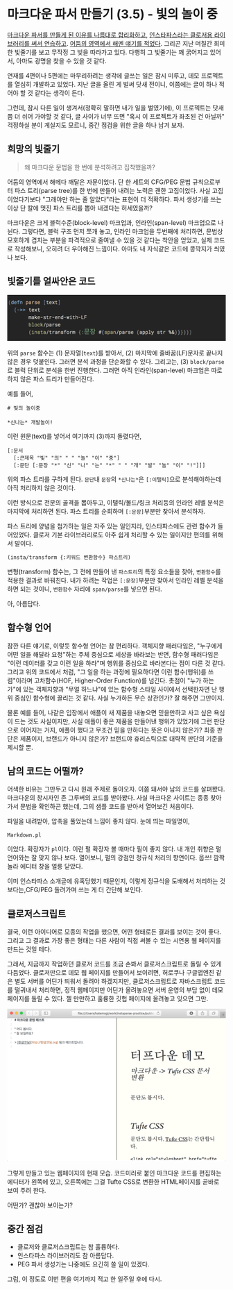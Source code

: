 # 마크다운 파서 만들기 (3.5) - 빛의 놀이 중

[마크다운 파서를 만들게 된 이유를 나름대로 합리화하고][1], [인스타파스라는 클로저용 라이브러리를 써서 연습하고][2]. [어둠의 영역에서 해멘 얘기를 적었다][3]. 그리곤 지난 며칠간 희미한 빛줄기를 보고 무작정 그 빛을 따라가고 있다. 다행히 그 빛줄기는 꽤 굵어지고 있어서, 아마도 광명을 찾을 수 있을 것 같다.

연재를 4편이나 5편에는 마무리하려는 생각에 글쓰는 일은 잠시 미루고, 데모 프로젝트를 열심히 개발하고 있었다. 지난 글을 올린 게 벌써 닷새 전이니, 이쯤에는 글이 하나 적어야 할 것 같다는 생각이 든다.

그런데, 잠시 다른 일이 생겨서(정확히 말하면 내가 일을 벌였기에), 이 프로젝트는 닷새쯤 더 쉬어 가야할 것 같다, 글 사이가 너무 뜨면 "혹시 이 프로젝트가 좌초된 건 아닐까" 걱정하실 분이 계실지도 모르니, 중간 점검을 위한 글을 하나 남겨 보자.

## 희망의 빛줄기

> 왜 마크다운 문법을 한 번에 분석하려고 집착했을까?

어둠의 영역에서 해메다 깨달은 자문이었다. 단 한 세트의 CFG/PEG 문법 규칙으로부터 파스 트리(parse tree)를 한 번에 만들어 내려는 노력은 괜한 고집이었다. 사실 고집이었다기보다 "그래야만 하는 줄 알았다"라는 표현이 더 적확하다. 파서 생성기를 쓰는 이상 단 칼에 멋진 파스 트리를 뽑아 내겠다는 허세였을까?

마크다운은 크게 블럭수준(block-level) 마크업과, 인라인(span-level) 마크업으로 나뉜다. 그렇다면, 블럭 구조 먼저 쪼개 놓고, 인라인 마크업을 두번째에 처리하면, 문법상 모호하게 겹치는 부분을 파격적으로 줄여낼 수 있을 것 같다는 착안을 얻었고, 실제 코드로 작성해보니, 오히려 더 우아해진 느낌이다. 아마도 내 자식같은 코드에 콩깍지가 씌였나 보다.

## 빛줄기를 얼싸안은 코드

![](instaparse/break-through.png)

위의 `parse` 함수는 (1) 문자열(`text`)를 받아서, (2) 마지막에 줄바꿈(LF)문자로 끝나지 않은 경우 덧붙인다. 그러면 분석 과정을 단순화할 수 있다. 그리고는, (3) `block/parse`로 블럭 단위로 분석을 한번 진행한다. 그러면 아직 인라인(span-level) 마크업은 따로 하지 않은 파스 트리가 만들어진다.

예를 들어,

    # 빛의 놀이중

    *신나는* 개발놀이!

이런 원문(text)를 넣어서 여기까지 (3)까지 돌렸다면,

    [:문서
      [:큰제목 "빛" "의" " " "놀" "이" "중"]
      [:문단 [:문장 "*" "신" "나" "는" "*" " " "개" "발" "놀" "이" "!"]]]

위의 파스 트리를 구하게 된다. `문단`내 `문장`의 `*신나는*`은 `[:이탤릭]`으로 분석해야하는데 아직 처리하지 않은 것이다.

이런 방식으로 전문의 골격을 뽑아두고, 이탤릭/볼드/링크 처리등의 인라인 레벨 분석은 마지막에 처리하면 된다. 파스 트리를 순회하며 `[:문장]`부분만 찾아서 분석하자.

파스 트리에 양념을 첨가하는 일은 자주 있는 일인지라, 인스타파스에도 관련 함수가 들어있었다. 클로저 기본 라이브러리로도 아주 쉽게 처리할 수 있는 일이지만 편의를 위해서 말이다.

``` clojure
(insta/transform {:키워드 변환함수} 파스트리)
```

변형(transform) 함수는, 그 전에 만들어 낸 `파스트리`의 특정 요소들을 찾아, `변환함수`를 적용한 결과로 바꿔친다. 내가 하려는 작업은 `[:문장]`부분만 찾아서 인라인 레벨 분석을 하면 되는 것이니, `변환함수` 자리에 `span/parse`를 넣으면 된다.

아, 아름답다.

## 함수형 언어

잠깐 다른 얘기로, 이렇듯 함수형 언어는 참 편리하다. 객체지향 패러다임은, "누구에게 어떤 일을 해달라 요청"하는 주체 중심으로 세상을 바라보는 반면, 함수형 패러다임은 "이런 데이터를 갖고 이런 일을 하라"며 행위를 중심으로 바라본다는 점이 다른 것 같다. 그리고 위의 코드에서 처럼, "그 일을 하는 과정에 필요하다면 이런 함수(행위)를 쓰렴"이라며 고차함수(HOF, Higher-Order Function)를 넘긴다. 촛점이 "누가 하는가"에 있는 객체지향과 "무얼 하느냐"에 있는 함수형 스타일 사이에서 선택한자면 난 행위 중심인 함수형에 끌리는 것 같다. 사실 누가하든 무슨 상관인가? 잘 해주면 그만이지.

물론 예를 들어, 나같은 입장에서 애플이 새 제품을 내놓으면 믿을만하고 사고 싶은 욕심이 드는 것도 사실이지만, 사실 애플이 좋은 제품을 만들어낸 행위가 있었기에 그런 판단으로 이어지는 거지, 애플이 했다고 무조건 믿을 만하다는 뜻은 아니지 않은가? 최종 판단은 제품이지, 브랜드가 아니지 않은가? 브랜드야 휴리스틱으로 대략적 판단의 기준을 제시할 뿐.

## 남의 코드는 어떨까?

어색한 비유는 그만두고 다시 원래 주제로 돌아오자. 이쯤 돼서야 남의 코드를 살펴봤다. 마크다운의 창시자인 존 그루버의 코드를 받아봤다. 사실 마크다운 사이트는 종종 찾아가서 문법을 확인하곤 했는데, 그의 샘플 코드를 받아서 열어보긴 처음이다.

파일을 내려받아, 압축을 풀었는데 느낌이 좋지 않다. 눈에 띄는 파일명이,

    Markdown.pl

이었다. 확장자가 `pl`이다. 이런 펄 확장자 볼 때마다 필이 좋지 않다. 내 개인 취향은 펄 언어와는 잘 맞지 않나 보다. 열어보니, 펄의 강점인 정규식 처리의 향연이다. 웁쓰! 깜짝 놀라 에디터 창을 얼릉 닫았다.

이미 인스타파스 소개글에 유혹당했기 때문인지, 이렇게 정규식을 도배해서 처리하는 것 보다는,CFG/PEG 돌려가며 쓰는 게 더 간단해 보인다.

## 클로저스크립트

결국, 이런 아이디어로 모종의 작업을 했으면, 어떤 형태로든 결과를 보이는 것이 좋다. 그리고 그 결과로 가장 좋은 형태는 다른 사람이 직접 써볼 수 있는 시연용 웹 페이지를 만드는 것일 테다.

그래서, 지금까지 작업하던 클로저 코드를 조금 손봐서 클로저스크립트로 돌릴 수 있게 다듬었다. 클로저만으로 데모 웹 페이지를 만들어서 보이려면, 허로쿠나 구글앱엔진 같은 별도 서버를 어딘가 띄워서 돌려야 하겠지지만, 클로저스크립트로 자바스크립트 코드를 떨궈내서 처리하면, 정적 웹페이지만 어딘가 올려놓으면 서버 운영의 부담 없이 데모 페이지를 돌릴 수 있다. 젤 만만하고 훌륭한 깃헙 페이지에 올려놓고 잊으면 그만.

![](instaparse/building-demo.png)

그렇게 만들고 있는 웹페이지의 현재 모습. 코드미러로 붙인 마크다운 코드를 편집하는 에디터가 왼쪽에 있고, 오른쪽에는 그걸 Tufte CSS로 변환한 HTML페이지를 곧바로 보여 주려 한다.

어떤가? 괜찮아 보이는가?

## 중간 점검

* 클로저와 클로저스크립트는 참 훌륭하다.
* 인스타파스 라이브러리도 참 아름답다.
* PEG 파서 생성기는 나중에도 요긴히 쓸 일이 있겠다.

그럼, 이 정도로 이번 편을 여기까지 적고 한 일주일 후에 다시.

[Tufte CSS]: http://edwardtufte.github.io/tufte-css/
[인스타파스]: https://github.com/Engelberg/instaparse
[1]: https://medium.com/happyprogrammer-in-jeju/마크다운-파서-만들기-1-합리화와-사전조사-932a269b7233
[2]: https://medium.com/happyprogrammer-in-jeju/마크다운-파서-만들기-2-인스타파서-연습-12b2291a9f8b
[3]: https://medium.com/happyprogrammer-in-jeju/마크다운-파서-만들기-3-어둠의-영역-be10d140e6b9
